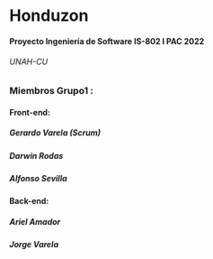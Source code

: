 # Honduzon 
#### Proyecto Ingeniería de Software IS-802 I PAC 2022
###### UNAH-CU



### Miembros Grupo1 : 
#### Front-end:
##### Gerardo Varela (Scrum)
##### Darwin Rodas
##### Alfonso Sevilla 
#### Back-end:
##### Ariel Amador
##### Jorge Varela
